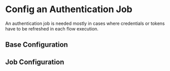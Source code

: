 # Config an Authentication Job

An authentication job is needed mostly in cases where credentials or tokens have to 
be refreshed in each flow execution. 

## Base Configuration

## Job Configuration

